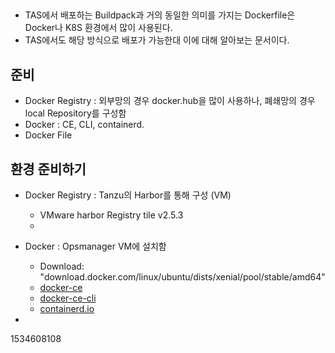 ## 
- TAS에서 배포하는 Buildpack과 거의 동일한 의미를 가지는 Dockerfile은 Docker나 K8S 환경에서 많이 사용된다.
- TAS에서도 해당 방식으로 배포가 가능한대 이에 대해 알아보는 문서이다.


## 준비
- Docker Registry : 외부망의 경우 docker.hub을 많이 사용하나, 폐쇄망의 경우 local Repository를 구성함
- Docker : CE, CLI, containerd. 
- Docker File

## 환경 준비하기
- Docker Registry : Tanzu의 Harbor를 통해 구성 (VM)
  - VMware harbor Registry tile v2.5.3
  - 
- Docker : Opsmanager VM에 설치함
  - Download: "download.docker.com/linux/ubuntu/dists/xenial/pool/stable/amd64"
  - [docker-ce](https://download.docker.com/linux/ubuntu/dists/xenial/pool/stable/amd64/docker-ce_20.10.7~3-0~ubuntu-xenial_amd64.deb)
  - [docker-ce-cli](https://download.docker.com/linux/ubuntu/dists/xenial/pool/stable/amd64/docker-ce-cli_20.10.7~3-0~ubuntu-xenial_amd64.deb)
  - [containerd.io](https://download.docker.com/linux/ubuntu/dists/xenial/pool/stable/amd64/containerd.io_1.4.6-1_amd64.deb)
 
 - 



1534608108
